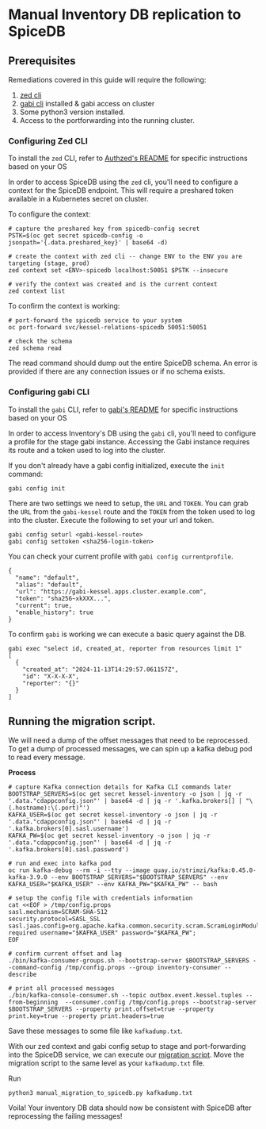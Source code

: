 # Manual Inventory DB replication to SpiceDB

## Prerequisites

Remediations covered in this guide will require the following:
1) [zed cli](https://github.com/authzed/zed?tab=readme-ov-file#getting-started)
2) [gabi cli](https://github.com/app-sre/gabi-cli) installed & gabi access on cluster
3) Some python3 version installed.
4) Access to the portforwarding into the running cluster. 

### Configuring Zed CLI

To install the `zed` CLI, refer to [Authzed's README](https://github.com/authzed/zed?tab=readme-ov-file#getting-started) for specific instructions based on your OS

In order to access SpiceDB using the `zed` cli, you'll need to configure a context for the SpiceDB endpoint. This will require a preshared token available in a Kubernetes secret on cluster.

To configure the context:

```shell
# capture the preshared key from spicedb-config secret
PSTK=$(oc get secret spicedb-config -o jsonpath='{.data.preshared_key}' | base64 -d)

# create the context with zed cli -- change ENV to the ENV you are targeting (stage, prod)
zed context set <ENV>-spicedb localhost:50051 $PSTK --insecure

# verify the context was created and is the current context
zed context list
```

To confirm the context is working:

```shell
# port-forward the spicedb service to your system
oc port-forward svc/kessel-relations-spicedb 50051:50051

# check the schema
zed schema read
```

The read command should dump out the entire SpiceDB schema. An error is provided if there are any connection issues or if no schema exists.

### Configuring gabi CLI

To install the `gabi` CLI, refer to [gabi's README](https://github.com/app-sre/gabi-cli) for specific instructions based on your OS

In order to access Inventory's DB using the `gabi` cli, you'll need to configure a profile for the stage gabi instance. Accessing the Gabi instance requires its route and a token used to log into the cluster.

If you don't already have a gabi config initialized, execute the `init` command: 
```shell
gabi config init
```
There are two settings we need to setup, the `URL` and `TOKEN`. You can grab the `URL` from
the `gabi-kessel` route and the `TOKEN` from the token used to log into the cluster.
Execute the following to set your url and token.
```shell
gabi config seturl <gabi-kessel-route>
gabi config settoken <sha256-login-token> 
```
You can check your current profile with `gabi config currentprofile`.
```shell
{
  "name": "default",
  "alias": "default",
  "url": "https://gabi-kessel.apps.cluster.example.com",
  "token": "sha256~xkXXX...",
  "current": true,
  "enable_history": true
}
```

To confirm `gabi` is working we can execute a basic query against the DB.
```shell
gabi exec "select id, created_at, reporter from resources limit 1"
[
  {
    "created_at": "2024-11-13T14:29:57.061157Z",
    "id": "X-X-X-X",
    "reporter": "{}"
  }
]
```

## Running the migration script.

We will need a dump of the offset messages that need to be reprocessed. To get a dump of processed messages,
we can spin up a kafka debug pod to read every message.

**Process**

```shell
# capture Kafka connection details for Kafka CLI commands later
BOOTSTRAP_SERVERS=$(oc get secret kessel-inventory -o json | jq -r '.data."cdappconfig.json"' | base64 -d | jq -r '.kafka.brokers[] | "\(.hostname):\(.port)"')
KAFKA_USER=$(oc get secret kessel-inventory -o json | jq -r '.data."cdappconfig.json"' | base64 -d | jq -r '.kafka.brokers[0].sasl.username')
KAFKA_PW=$(oc get secret kessel-inventory -o json | jq -r '.data."cdappconfig.json"' | base64 -d | jq -r '.kafka.brokers[0].sasl.password')

# run and exec into kafka pod
oc run kafka-debug --rm -i --tty --image quay.io/strimzi/kafka:0.45.0-kafka-3.9.0 --env BOOTSTRAP_SERVERS="$BOOTSTRAP_SERVERS" --env KAFKA_USER="$KAFKA_USER" --env KAFKA_PW="$KAFKA_PW" -- bash

# setup the config file with credentials information
cat <<EOF > /tmp/config.props
sasl.mechanism=SCRAM-SHA-512
security.protocol=SASL_SSL
sasl.jaas.config=org.apache.kafka.common.security.scram.ScramLoginModule required username="$KAFKA_USER" password="$KAFKA_PW";
EOF

# confirm current offset and lag
./bin/kafka-consumer-groups.sh --bootstrap-server $BOOTSTRAP_SERVERS --command-config /tmp/config.props --group inventory-consumer --describe

# print all processed messages
./bin/kafka-console-consumer.sh --topic outbox.event.kessel.tuples --from-beginning  --consumer.config /tmp/config.props --bootstrap-server $BOOTSTRAP_SERVERS --property print.offset=true --property print.key=true --property print.headers=true
```

Save these messages to some file like `kafkadump.txt`.

With our zed context and gabi config setup to stage and port-forwarding into the SpiceDB service, we can execute our [migration script](/docs/manual_migration_to_spicedb.py). Move the migration script to the same level as your `kafkadump.txt` file.

Run 
```shell
python3 manual_migration_to_spicedb.py kafkadump.txt
```

Voila! Your inventory DB data should now be consistent with SpiceDB after reprocessing the failing messages!